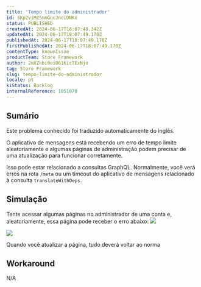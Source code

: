 ```yaml
---
title: 'Tempo limite do administrador'
id: 6Kp2viMZSnmGucJnciDNKx
status: PUBLISHED
createdAt: 2024-06-17T18:07:48.342Z
updatedAt: 2024-06-17T18:07:49.170Z
publishedAt: 2024-06-17T18:07:49.170Z
firstPublishedAt: 2024-06-17T18:07:49.170Z
contentType: knownIssue
productTeam: Store Framework
author: 2mXZkbi0oi061KicTExNjo
tag: Store Framework
slug: tempo-limite-do-administrador
locale: pt
kiStatus: Backlog
internalReference: 1051070
---
```


## Sumário

<div class="alert alert-info">
  <p>Este problema conhecido foi traduzido automaticamente do inglês.</p>
</div>


O aplicativo de mensagens está recebendo um erro de tempo limite aleatoriamente e algumas páginas de administração podem precisar de uma atualização para funcionar corretamente.

Isso pode estar relacionado a consultas GraphQL. Normalmente, você verá erros na rota `/meta` ou um timeout do aplicativo de mensagens relacionado à consulta `translateWithDeps`.

## Simulação


Tente acessar algumas páginas no administrador de uma conta e, aleatoriamente, essa página pode receber o erro abaixo:
 ![](https://vtexhelp.zendesk.com/attachments/token/zNzGxtaY5SszSHGFiKRMiCXda/?name=image.png)

 ![](https://vtexhelp.zendesk.com/attachments/token/KqbIgf2qqZIAdpYgXJcaiu5FJ/?name=image.png)

Quando você atualizar a página, tudo deverá voltar ao norma

## Workaround


N/A






